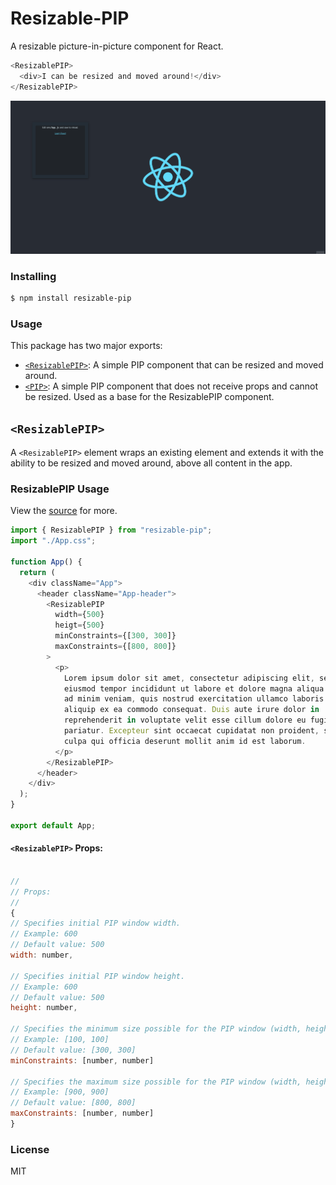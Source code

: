 # Resizable-PIP

A resizable picture-in-picture component for React.

```js
<ResizablePIP>
  <div>I can be resized and moved around!</div>
</ResizablePIP>
```

![](ResizablePIP.gif)

### Installing

```bash
$ npm install resizable-pip
```

### Usage

This package has two major exports:

- [`<ResizablePIP>`](/src/lib/components/ResizablePIP.jsx): A simple PIP component that can be resized and moved around.
- [`<PIP>`](/src/lib/components/PIP.jsx): A simple PIP component that does not receive props and cannot be resized. Used as a base for the ResizablePIP component.

## `<ResizablePIP>`

A `<ResizablePIP>` element wraps an existing element and extends it with the ability to be resized and moved around, above all content in the app.

### ResizablePIP Usage

View the [source](/src/lib/components/ResizablePIP.jsx) for more.

```js
import { ResizablePIP } from "resizable-pip";
import "./App.css";

function App() {
  return (
    <div className="App">
      <header className="App-header">
        <ResizablePIP
          width={500}
          heigt={500}
          minConstraints={[300, 300]}
          maxConstraints={[800, 800]}
        >
          <p>
            Lorem ipsum dolor sit amet, consectetur adipiscing elit, sed do
            eiusmod tempor incididunt ut labore et dolore magna aliqua. Ut enim
            ad minim veniam, quis nostrud exercitation ullamco laboris nisi ut
            aliquip ex ea commodo consequat. Duis aute irure dolor in
            reprehenderit in voluptate velit esse cillum dolore eu fugiat nulla
            pariatur. Excepteur sint occaecat cupidatat non proident, sunt in
            culpa qui officia deserunt mollit anim id est laborum.
          </p>
        </ResizablePIP>
      </header>
    </div>
  );
}

export default App;
```

#### `<ResizablePIP>` Props:

```js

//
// Props:
//
{
// Specifies initial PIP window width.
// Example: 600
// Default value: 500
width: number,

// Specifies initial PIP window height.
// Example: 600
// Default value: 500
height: number,

// Specifies the minimum size possible for the PIP window (width, height).
// Example: [100, 100]
// Default value: [300, 300]
minConstraints: [number, number]

// Specifies the maximum size possible for the PIP window (width, height).
// Example: [900, 900]
// Default value: [800, 800]
maxConstraints: [number, number]
}
```

### License

MIT
